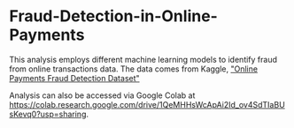 # Fraud-Detection-in-Online-Payments 

This analysis employs different machine learning models to identify fraud from online transactions data. 
The data comes from Kaggle, ["Online Payments Fraud Detection Dataset"](https://www.kaggle.com/datasets/rupakroy/online-payments-fraud-detection-dataset?resource=download)

Analysis can also be accessed via Google Colab at https://colab.research.google.com/drive/1QeMHHsWcApAi2Id_ov4SdTIaBUsKevq0?usp=sharing.

